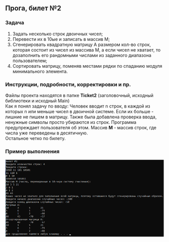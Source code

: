## Прога, билет №2
### Задача
1. Задать несколько строк двоичных чисел;
2. Перевести их в 10ые и записать в массив М;
3. Сгенерировать квадратную матрицу А размером кол-во строк, которая состоит из чисел из массива М, а если чисел не хватает, то дозаполнить его рандомными числами из заданного диапазона пользователем;
4. Сортировать матрицу, поменяв местами рядки по спаданию модуля минимального элемента.
### Инструкции, подробности, корректировки и пр.
Файлы проекта находятся в папке **Ticket2** (заголовочный, исходный библиотеки и исходный Main)  
Как я понял задачу по вводу:
Человек вводит n строк, в каждой из которых n или меньше чисел в двоичной системе. Если их больше - лишние не пишем в матрицу.
Также была добавлена проверка ввода, ненужные символы просто убираются из строк. Программа предупреждает пользователя об этом.
Массив **M** - массив строк, где числа уже переведены в десятичную.  
Остальное четко по билету.
### Пример выполнения
![alt text](https://github.com/NktCHRN/Ticket2/raw/master/Test_Screenshot.png)
